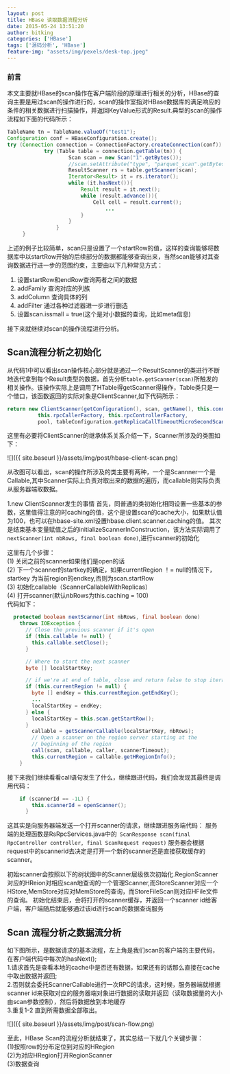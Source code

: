 ```yaml
---
layout: post
title: HBase 读取数据流程分析
date: 2015-05-24 13:51:20
author: bitking
categories: ['HBase']
tags: ['源码分析', 'HBase']
feature-img: "assets/img/pexels/desk-top.jpeg"
---
```


### 前言
本文主要就HBase的scan操作在客户端阶段的原理进行相关的分析，HBase的查询主要是用过scan的操作进行的，scan的操作室指对HBase数据库的满足响应的条件的相关数据进行扫描操作，并返回KeyValue形式的Result.典型的scan的操作流程如下面的代码所示：

``` java
TableName tn = TableName.valueOf("test1");
Configuration conf = HBaseConfiguration.create();
try (Connection connection = ConnectionFactory.createConnection(conf)) {
   			try (Table table = connection.getTable(tn)) {
                    Scan scan = new Scan("1".getBytes());
                    //scan.setAttribute("type", "parquet_scan".getBytes());
                    ResultScanner rs = table.getScanner(scan);
                    Iterator<Result> it = rs.iterator();
                    while (it.hasNext()){
                        Result result = it.next();
                        while (result.advance()){
                            Cell cell = result.current();
								...
                        }
                    }
                }
     }
```

上述的例子比较简单，scan只是设置了一个startRow的值，这样的查询能够将数据库中以startRow开始的后续部分的数据都能够查询出来，当然scan能够对其查询数据进行进一步的范围约束，主要由以下几种常见方式：

<ol>
	<li>设置startRow和endRow查询两者之间的数据</li>
	<li>addFamily 查询对应的列族</li>
	<li>addColumn 查询具体的列</li>
	<li>addFilter 通过各种过滤器进一步进行删选</li>
	<li>设置scan.issmall = true(这个是对小数据的查询，比如meta信息)</li>
</ol>

接下来就继续对scan的操作流程进行分析。

## Scan流程分析之初始化

从代码1中可以看出scan操作核心部分就是通过一个ResultScanner的类进行不断地迭代拿到每个Result类型的数据，首先分析`table.getScanner(scan)`所触发的相关操作。该操作实际上是调用了HTable得getScanner得操作，Table类只是一个借口，该函数返回的实际对象是ClientScanner,如下代码所示：

``` java
return new ClientScanner(getConfiguration(), scan, getName(), this.connection,
          this.rpcCallerFactory, this.rpcControllerFactory,
          pool, tableConfiguration.getReplicaCallTimeoutMicroSecondScan());
```

这里有必要将ClientScanner的继承体系关系介绍一下，Scanner所涉及的类图如下：

 ![]({{ site.baseurl }}/assets/img/post/hbase-client-scan.png)
 

从改图可以看出，scan的操作所涉及的类主要有两种，一个是Scannner一个是Callable,其中Scanner实际上负责对取出来的数据的遍历，而callable则实际负责从服务器端取数据。

1.new ClientScanner发生的事情
首先，同普通的类初始化相同设置一些基本的参数，这里值得注意的时caching的值，这个是设置scan的cache大小，如果默认值为100，也可以在hbase-site.xml设置hbase.client.scanner.caching的值。
其次是结束基本变量赋值之后的initializeScannerInConstruction，该方法实际调用了` nextScanner(int nbRows, final boolean done)`,进行scanner的初始化

这里有几个步骤：  
(1) 关闭之前的scanner如果他们是open的话  
(2) 下一个scanner的startkey的确定，如果currentRegion ！= null的情况下，startkey 为当前region的endkey,否则为scan.startRow  
(3) 初始化callable（ScannerCallableWithReplicas）  
(4) 打开scanner(默认nbRows为this.caching = 100)  
代码如下：

``` java
  protected boolean nextScanner(int nbRows, final boolean done)
    throws IOException {
      // Close the previous scanner if it's open
      if (this.callable != null) {
        this.callable.setClose();
      }

      // Where to start the next scanner
      byte [] localStartKey;

      // if we're at end of table, close and return false to stop iterating
      if (this.currentRegion != null) {
        byte [] endKey = this.currentRegion.getEndKey();
        ...
        localStartKey = endKey;
      } else {
        localStartKey = this.scan.getStartRow();
      }
        callable = getScannerCallable(localStartKey, nbRows);
        // Open a scanner on the region server starting at the
        // beginning of the region
        call(scan, callable, caller, scannerTimeout);
        this.currentRegion = callable.getHRegionInfo();
    }
```

接下来我们继续看看call语句发生了什么，继续跟进代码，我们会发现其最终是调用代码：

```java
	if (scannerId == -1L) {
        this.scannerId = openScanner();
      }
```

  这其实是向服务器端发送一个打开scanner的请求，继续跟进服务端代码：
服务端的处理函数是RsRpcServices.java中的``` ScanResponse scan(final RpcController controller, final ScanRequest request)```
服务器会根据request中的scannerid去决定是打开一个新的scanner还是直接获取缓存的scanner。

初始scanner会按照以下的树状图中的Scanner层级依次初始化.RegionScanner对应的HReion对相应scan地查询的一个管理Scanner,而StoreScanner对应一个HStore,MemStore对应对MemStore的查询，而StoreFileScan则对应HFile文件的查询。
初始化结束后，会将打开的scanner缓存，并返回一个scanner id给客户端，客户端随后就能够通过该id进行scan的数据查询服务

## Scan 流程分析之数据流分析

如下图所示，是数据请求的基本流程，左上角是我们scan的客户端的主要代码，在客户端代码中每次的hasNext();  
1.请求首先是查看本地的cache中是否还有数据，如果还有的话那么直接在cache中取出数据并返回;  
2.否则就会委托ScannerCallable进行一次RPC的请求，这时候，服务器端就根据scanner id来获取对应的服务器端对象进行数据的读取并返回（读取数据量的大小由scan参数控制），然后将数据放到本地缓存  
3.重复1-2 直到所需数据全部取出。  

 ![]({{ site.baseurl }}/assets/img/post/scan-flow.png)
 
 至此，HBase Scan的流程分析就结束了，其实总结一下就几个关键步骤：  
 (1)按照row的分布定位到对应的HRegion  
 (2)为对应HRegion打开RegionScanner  
 (3)数据查询  